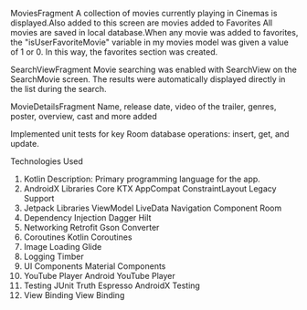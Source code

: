 MoviesFragment 
A collection of movies currently playing in Cinemas is displayed.Also added to this screen are movies added to Favorites
All movies are saved in local database.When any movie was added to favorites, the "isUserFavoriteMovie" variable in my movies model was given a value of 1 or 0. In this way, the favorites section was created.

SearchViewFragment
Movie searching was enabled with SearchView on the SearchMovie screen. The results were automatically displayed directly in the list during the search.

MovieDetailsFragment
Name, release date, video of the trailer, genres, poster, overview, cast and more added


Implemented unit tests for key Room database operations: insert, get, and update.

Technologies Used
1. Kotlin
Description: Primary programming language for the app.
2. AndroidX Libraries
Core KTX
AppCompat
ConstraintLayout
Legacy Support
3. Jetpack Libraries
ViewModel
LiveData
Navigation Component
Room
4. Dependency Injection
Dagger Hilt
5. Networking
Retrofit
Gson Converter
6. Coroutines
Kotlin Coroutines
7. Image Loading
Glide
8. Logging
Timber
9. UI Components
Material Components
10. YouTube Player
Android YouTube Player
11. Testing
JUnit
Truth
Espresso
AndroidX Testing
12. View Binding
View Binding
